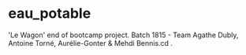 # eau_potable

'Le Wagon' end of bootcamp project. Batch 1815 - Team Agathe Dubly, Antoine Torné, Aurélie-Gonter &amp; Mehdi Bennis.cd .

